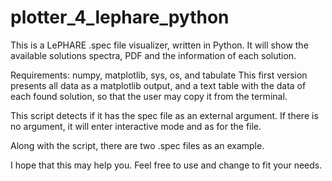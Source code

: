 # plotter_4_lephare_python
This is a LePHARE .spec file visualizer, written in Python. It will show the available solutions spectra, PDF and the information of each solution.

Requirements: numpy, matplotlib, sys, os, and tabulate
This first version presents all data as a matplotlib output, and a text table with the data of each found solution, so that the user may copy it from the terminal.

This script detects if it has the spec file as an external argument. If there is no argument, it will enter interactive mode and as for the file.

Along with the script, there are two .spec files as an example.

I hope that this may help you. Feel free to use and change to fit your needs.
